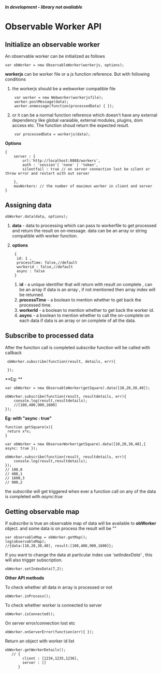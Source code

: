 
***In development - library not avaliable***


Observable Worker API
=====================

Initialize an observable worker
-------------------------------
An observable worker can be initialized as follows

    var obWorker = new ObservableWorker(workerjs, options);

**workerjs** can be worker file or a js function reference. But with following conditions

1. the workerjs should be a webworker compatible file

        var worker = new Webworker(workerjsfile);
        worker.postMessage(data);
        worker.onmessage(function(processedData) { });

2. or it can be a normal function reference which doesn't have any external dependency like global varaiable, external modules, plugins, dom access etc. The function shoud return the expected result.

        var processedData = workerjs(data);


**Options**

    {
        server : {
            url:'http://localhost:8888/workers',
            auth : 'session'| 'none' | 'token',
            silentfail : true // on server connection lost be silent or throw error and restart with out server

        },
        maxWorkers: // the number of maximun worker in client and server
    }



Assigning data
------------------

    obWorker.data(data, options);


1.  **data**  - data to processing which can pass to workerfile to get processed and return the result on on-message.
data can be an array or string compatible with worker function.

2. **options**

        {
         id: 1 ,
         processTime: false,//default
         workerid : false,//default
         async : false
        }
    1.  **id** -  a unique identifier that will return with result on complete , can be an array if data is an array , if not mentioned then array index will be returned.
   2.    **processTime** - a boolean to mention whether to get back the processed time.
   3.    **workerId** - a boolean to mention whether to get back the worker id.
   4.    **async** -  a boolean to mention whether to call the on-complete on each data if data is an array or on complete of all the data.


Subscribe to  processed data
------------------------

After the function call is completed  *subscribe* function will be called with  callback


     obWorker.subscribe(function(result, details, err){

     });

**Eg: **

    var obWorker = new ObservableWorker(getSquare).data([10,20,30,40]);

    obWorker.subscribe(function(result, resultdetails, err){
        console.log(result,resultdetails);
        //[100,400,900,1600]
    });
**Eg: with "async : true"**

    function getSquare(x){
     return x*x;
    }

    var obWorker = new ObservarWorker(getSquare).data([10,20,30,40],{ async: true });

    obWorker.subscribe(function(result, resultdetails, err){
        console.log(result,resultdetails);
    });
    // 100,0
    // 400,1
    // 1600,3
    // 900,2
the *subscribe* will get triggered when ever a function call on any of the data is completed with *async:true*

Getting observable map
----------------------

If *subscribe* is true an observable map of data will be available to **obWorker** object. and some data is on process the result will be ""



    var observableMap = obWorker.getMap();
    log(observableMap);
    //{data:[10,20,30,40], result:[100,400,900,1600]};

If you want to change the data at particular index use *'setIndexData'* , this will also trigger subscription.

    obWorker.setIndexData(7,2);


**Other API methods**

To check whether all data in array is processed or not

    obWorker.inProcess();

 To check whether worker is connected to server

    obWorker.isConnected();

On server error/connection lost etc

    obWorker.onServerError(function(err){ });

Return an object with worker id list

    obWorker.getWorkerDetails();
       // {
            client : [1234,1235,1236],
            server : []
          }
